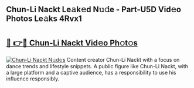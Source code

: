 ## Chun-Li Nackt Le𝚊k𝚎d N𝚞𝚍e - Part-U5D Vid𝚎o Photos Le𝚊ks 4Rvx1

# <h2><a href="http://fb6qyz2.evod.top/?m=Chun-Li+Nackt">🔗 👉🔴 Chun-Li Nackt Vid𝚎o Ph𝚘t𝚘s</a></h2>

[![Chun-Li Nackt N𝚞d𝚎s](https://i.imgur.com/8V9OHl7.gif)](http://fb6qyz2.evod.top/?m=Chun-Li+Nackt)
Content creator Chun-Li Nackt with a focus on dance trends and lifestyle snippets. A public figure like Chun-Li Nackt, with a large platform and a captive audience, has a responsibility to use his influence responsibly. 
